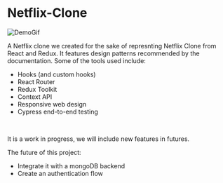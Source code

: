 # Netflix-Clone

![DemoGif](flixdemo.gif)

A Netflix clone we created for the sake of represnting Netflix Clone from React and Redux. It features design
patterns recommended by the documentation. Some of the tools used include: <br />

- Hooks (and custom hooks)
- React Router
- Redux Toolkit
- Context API
- Responsive web design
- Cypress end-to-end testing

<br />

It is a work in progress, we will include new features in futures. <br />

The future of this project: <br />

- Integrate it with a mongoDB backend
- Create an authentication flow
